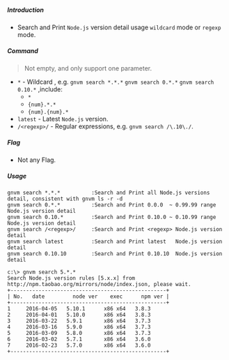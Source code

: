 ##### Introduction
* Search and Print `Node.js` version detail usage `wildcard` mode or `regexp` mode.

##### Command
> Not empty, and only support one parameter.

* `*` - Wildcard , e.g. `gnvm search *.*.*` `gnvm search 0.*.*`  `gnvm search 0.10.*` ,include:
    - `*`
    - `{num}.*.*`
    - `{num}.{num}.*`
* `latest` - Latest `Node.js` version.
* `/<regexp>/` - Regular expressions, e.g. `gnvm search /\.10\./`.
##### Flag
* Not any Flag.

##### Usage
```
gnvm search *.*.*          :Search and Print all Node.js versions detail, consistent with gnvm ls -r -d
gnvm search 0.*.*          :Search and Print 0.0.0  ~ 0.99.99 range Node.js version detail
gnvm search 0.10.*         :Search and Print 0.10.0 ~ 0.10.99 range Node.js version detail
gnvm search /<regexp>/     :Search and Print <regexp> Node.js version detail
gnvm search latest         :Search and Print latest   Node.js version detail
gnvm search 0.10.10        :Search and Print 0.10.10  Node.js version detail
```

```
c:\> gnvm search 5.*.*
Search Node.js version rules [5.x.x] from http://npm.taobao.org/mirrors/node/index.json, please wait.
+--------------------------------------------------+
| No.   date         node ver    exec      npm ver |
+--------------------------------------------------+
1     2016-04-05   5.10.1      x86 x64   3.8.3
2     2016-04-01   5.10.0      x86 x64   3.8.3
3     2016-03-22   5.9.1       x86 x64   3.7.3
4     2016-03-16   5.9.0       x86 x64   3.7.3
5     2016-03-09   5.8.0       x86 x64   3.7.3
6     2016-03-02   5.7.1       x86 x64   3.6.0
7     2016-02-23   5.7.0       x86 x64   3.6.0
+--------------------------------------------------+
```
